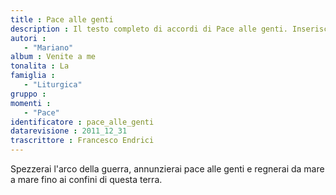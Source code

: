```yaml
--- 
title : Pace alle genti
description : Il testo completo di accordi di Pace alle genti. Inseriscila nel tuo canzoniere!
autori : 
   - "Mariano"
album : Venite a me
tonalita : La
famiglia : 
   - "Liturgica"
gruppo : 
momenti : 
   - "Pace"
identificatore : pace_alle_genti
datarevisione : 2011_12_31
trascrittore : Francesco Endrici
--- 
```




Spezzerai l'arco della guerra, 
annunzierai pace alle genti
e regnerai da mare a mare
fino ai confini di questa terra.


